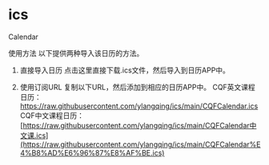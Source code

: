 # ics
Calendar

使用方法
以下提供两种导入该日历的方法。

1. 直接导入日历
点击这里直接下载.ics文件，然后导入到日历APP中。

2. 使用订阅URL
复制以下URL，然后添加到相应的日历APP中。
CQF英文课程日历：https://raw.githubusercontent.com/ylangqing/ics/main/CQFCalendar.ics
CQF中文课程日历：[https://raw.githubusercontent.com/ylangqing/ics/main/CQFCalendar中文课.ics](https://raw.githubusercontent.com/ylangqing/ics/main/CQFCalendar%E4%B8%AD%E6%96%87%E8%AF%BE.ics)
